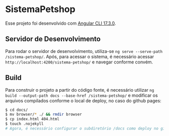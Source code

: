 # SistemaPetshop

Esse projeto foi desenvolvido com [Angular CLI 17.3.0](https://github.com/angular/angular-cli).

## Servidor de Desenvolvimento

Para rodar o servidor de desenvolvimento, utiliza-se `ng serve --serve-path /sistema-petshop/`. Após, para acessar o sistema, é necessário acessar `http://localhost:4200/sistema-petshop/` e navegar conforme convém.

## Build

Para construir o projeto a partir do código fonte, é necessário utilizar `ng build --output-path docs --base-href /sistema-petshop/` e modificar os arquivos compilados conforme o local de deploy, no caso do github pages:

```bash
$ cd docs/
$ mv browser/* ./ && rmdir browser
$ cp index.html 404.html
$ touch .nojekyll
# Agora, é necessário configurar o subdiretório /docs como deploy no github e dar push nos arquivos.
```
